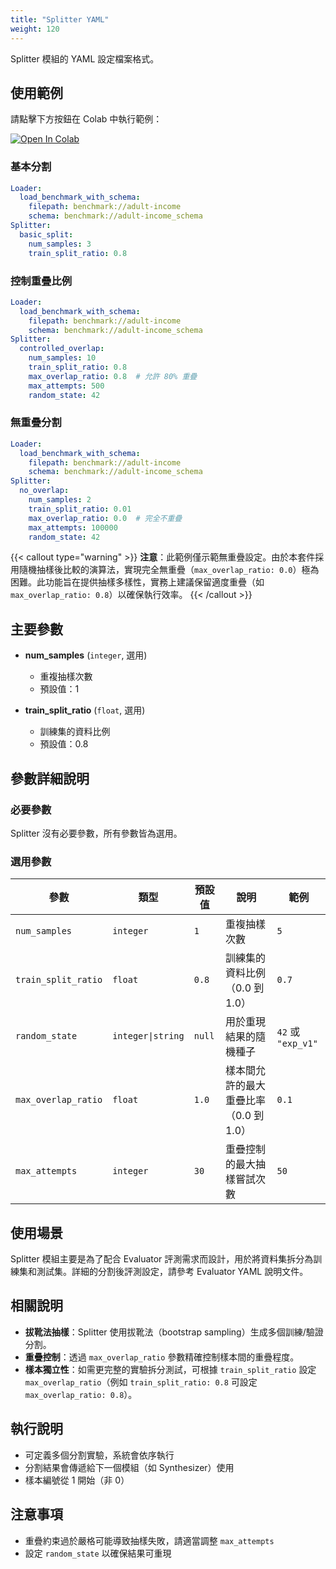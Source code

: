 ```yaml
---
title: "Splitter YAML"
weight: 120
---
```


Splitter 模組的 YAML 設定檔案格式。

## 使用範例

請點擊下方按鈕在 Colab 中執行範例：

[![Open In Colab](https://colab.research.google.com/assets/colab-badge.svg)](https://colab.research.google.com/github/nics-tw/petsard/blob/main/demo/petsard-yaml/splitter-yaml/splitter-yaml.ipynb)

### 基本分割

```yaml
Loader:
  load_benchmark_with_schema:
    filepath: benchmark://adult-income
    schema: benchmark://adult-income_schema
Splitter:
  basic_split:
    num_samples: 3
    train_split_ratio: 0.8
```

### 控制重疊比例

```yaml
Loader:
  load_benchmark_with_schema:
    filepath: benchmark://adult-income
    schema: benchmark://adult-income_schema
Splitter:
  controlled_overlap:
    num_samples: 10
    train_split_ratio: 0.8
    max_overlap_ratio: 0.8  # 允許 80% 重疊
    max_attempts: 500
    random_state: 42
```

### 無重疊分割

```yaml
Loader:
  load_benchmark_with_schema:
    filepath: benchmark://adult-income
    schema: benchmark://adult-income_schema
Splitter:
  no_overlap:
    num_samples: 2
    train_split_ratio: 0.01
    max_overlap_ratio: 0.0  # 完全不重疊
    max_attempts: 100000
    random_state: 42
```

{{< callout type="warning" >}}
**注意**：此範例僅示範無重疊設定。由於本套件採用隨機抽樣後比較的演算法，實現完全無重疊（`max_overlap_ratio: 0.0`）極為困難。此功能旨在提供抽樣多樣性，實務上建議保留適度重疊（如 `max_overlap_ratio: 0.8`）以確保執行效率。
{{< /callout >}}

## 主要參數

- **num_samples** (`integer`, 選用)
  - 重複抽樣次數
  - 預設值：1

- **train_split_ratio** (`float`, 選用)
  - 訓練集的資料比例
  - 預設值：0.8

## 參數詳細說明

### 必要參數

Splitter 沒有必要參數，所有參數皆為選用。

### 選用參數

| 參數 | 類型 | 預設值 | 說明 | 範例 |
|------|------|--------|------|------|
| `num_samples` | `integer` | `1` | 重複抽樣次數 | `5` |
| `train_split_ratio` | `float` | `0.8` | 訓練集的資料比例（0.0 到 1.0） | `0.7` |
| `random_state` | `integer\|string` | `null` | 用於重現結果的隨機種子 | `42` 或 `"exp_v1"` |
| `max_overlap_ratio` | `float` | `1.0` | 樣本間允許的最大重疊比率（0.0 到 1.0） | `0.1` |
| `max_attempts` | `integer` | `30` | 重疊控制的最大抽樣嘗試次數 | `50` |

## 使用場景

Splitter 模組主要是為了配合 Evaluator 評測需求而設計，用於將資料集拆分為訓練集和測試集。詳細的分割後評測設定，請參考 Evaluator YAML 說明文件。

## 相關說明

- **拔靴法抽樣**：Splitter 使用拔靴法（bootstrap sampling）生成多個訓練/驗證分割。
- **重疊控制**：透過 `max_overlap_ratio` 參數精確控制樣本間的重疊程度。
- **樣本獨立性**：如需更完整的實驗拆分測試，可根據 `train_split_ratio` 設定 `max_overlap_ratio`（例如 `train_split_ratio: 0.8` 可設定 `max_overlap_ratio: 0.8`）。

## 執行說明

- 可定義多個分割實驗，系統會依序執行
- 分割結果會傳遞給下一個模組（如 Synthesizer）使用
- 樣本編號從 1 開始（非 0）

## 注意事項

- 重疊約束過於嚴格可能導致抽樣失敗，請適當調整 `max_attempts`
- 設定 `random_state` 以確保結果可重現